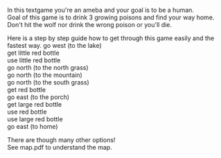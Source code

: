 In this textgame you're an ameba and your goal is to be a human.  
Goal of this game is to drink 3 growing poisons and find your way home.  
Don't hit the wolf nor drink the wrong poison or you'll die.  

Here is a step by step guide how to get through this game easily and the fastest way. 
go west 		(to the lake)  
get little red bottle  
use little red bottle  
go north 		(to the north grass)  
go north 		(to the mountain)  
go north		(to the south grass)  
get red bottle  
go east			(to the porch)  
get large red bottle  
use red bottle  
use large red bottle  
go east			(to home)  

There are though many other options!  
See map.pdf to understand the map. 
